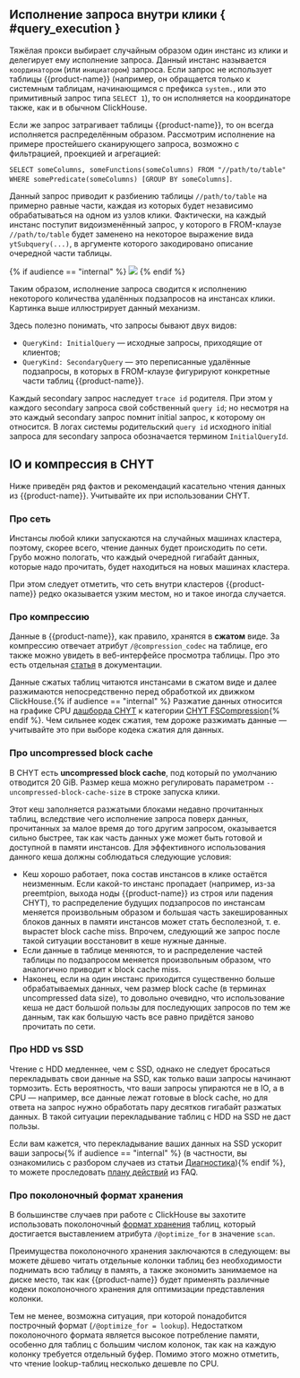 ## Исполнение запроса внутри клики { #query_execution }

Тяжёлая прокси выбирает случайным образом один инстанс из клики и делегирует ему исполнение запроса. Данный инстанс называется `координатором` (или `инициатором`) запроса. Если запрос не использует таблицы {{product-name}} (например, он обращается только к системным таблицам, начинающимся с префикса `system.`, или это примитивный запрос типа `SELECT 1`), то он исполняется на координаторе также, как и в обычном ClickHouse.

Если же запрос затрагивает таблицы {{product-name}}, то он всегда исполняется распределённым образом. Рассмотрим исполнение на примере простейшего сканирующего запроса, возможно с фильтрацией, проекцией и агрегацией:

`SELECT someColumns, someFunctions(someColumns) FROM "//path/to/table" WHERE somePredicate(someColumns) [GROUP BY someColumns]`.

Данный запрос приводит к разбиению таблицы `//path/to/table` на примерно равные части, каждая из которых будет независимо обрабатываться на одном из узлов клики. Фактически, на каждый инстанс поступит видоизменённый запрос, у которого в FROM-клаузе `//path/to/table` будет заменено на некоторое выражение вида `ytSubquery(...)`, в аргументе которого закодировано описание очередной части таблицы.

{% if audience == "internal" %}
![](../../../../../images/chyt_inside_clique.png)
{% endif %}

Таким образом, исполнение запроса сводится к исполнению некоторого количества удалённых подзапросов на инстансах клики. Картинка выше иллюстрирует данный механизм.

Здесь полезно понимать, что запросы бывают двух видов:

- `QueryKind: InitialQuery` — исходные запросы, приходящие от клиентов;
- `QueryKind: SecondaryQuery` — это переписанные удалённые подзапросы, в которых в FROM-клаузе фигурируют конкретные части таблиц {{product-name}}.

Каждый secondary запрос наследует `trace id` родителя. При этом у каждого secondary запроса свой собственный `query id`; но несмотря на это каждый secondary запрос помнит initial запрос, к которому он относится. В логах системы родительский `query id` исходного initial запроса для secondary запроса обозначается термином `InitialQueryId`.

## IO и компрессия в CHYT

Ниже приведён ряд фактов и рекомендаций касательно чтения данных из {{product-name}}. Учитывайте их при использовании CHYT.

### Про сеть

Инстансы любой клики запускаются на случайных машинах кластера, поэтому, скорее всего, чтение данных будет происходить по сети. Грубо можно пологать, что каждый очередной гигабайт данных, которые надо прочитать, будет находиться на новых машинах кластера.

При этом следует отметить, что сеть внутри кластеров {{product-name}} редко оказывается узким местом, но и такое иногда случается.

### Про компрессию

Данные в {{product-name}}, как правило, хранятся в **сжатом** виде. За компрессию отвечает атрибут `/@compression_codec` на таблице, его также можно увидеть в веб-интерфейсе просмотра таблицы. Про это есть отдельная [статья](../../../storage/compression.md) в документации.

Данные сжатых таблиц читаются инстансами в сжатом виде и далее разжимаются непосредственно перед обработкой их движком ClickHouse.{% if audience == "internal" %} Разжатие данных относится на графике CPU [дашборда CHYT](../../../../../user-guide/data-processing/chyt/cliques/dashboard.md) к категории [CHYT FSCompression](../../../../../user-guide/data-processing/chyt/cliques/dashboard.md#cpu){% endif %}. Чем сильнее кодек сжатия, тем дороже разжимать данные — учитывайте это при выборе кодека сжатия для данных.

### Про uncompressed block cache

В CHYT есть **uncompressed block cache**, под который по умолчанию отводится 20 GiB. Размер кеша можно регулировать параметром `--uncompressed-block-cache-size` в строке запуска клики.

Этот кеш заполняется разжатыми блоками недавно прочитанных таблиц, вследствие чего исполнение запроса поверх данных, прочитанных за малое время до того другим запросом, оказывается сильно быстрее, так как часть данных уже может быть готовой и доступной в памяти инстансов. Для эффективного использования данного кеша должны соблюдаться следующие условия:

- Кеш хорошо работает, пока состав инстансов в клике остаётся неизменным. Если какой-то инстанс пропадает (например, из-за preemtpion, выхода ноды {{product-name}} из строя или падения CHYT), то распределение будущих подзапросов по инстансам меняется произвольным образом и большая часть закешированных блоков данных в памяти инстансов может стать бесполезной, т. е. вырастет block cache miss. Впрочем, следующий же запрос после такой ситуации восстановит в кеше нужные данные.
- Если данные в таблице меняются, то и распределение частей таблицы по подзапросом меняется произвольным образом, что аналогично приводит к block cache miss.
- Наконец, если на один инстанс приходится существенно больше обрабатываемых данных, чем размер block cache (в терминах uncompressed data size), то довольно очевидно, что использование кеша не даст большой пользы для последующих запросов по тем же данным, так как большую часть все равно придётся заново прочитать по сети.

### Про HDD vs SSD

Чтение с HDD медленнее, чем с SSD, однако не следует бросаться перекладывать свои данные на SSD, как только ваши запросы начинают тормозить. Есть вероятность, что ваши запросы упираются не в IO, а в CPU — например, все данные лежат готовые в block cache, но для ответа на запрос нужно обработать пару десятков гигабайт разжатых данных. В такой ситуации перекладывание таблиц с HDD на SSD не даст пользы.

Если вам кажется, что перекладывание ваших данных на SSD ускорит ваши запросы{% if audience == "internal" %} (в частности, вы ознакомились с разбором случаев из статьи [Диагностика](../../../../../user-guide/data-processing/chyt/queries/diagnostics.md)){% endif %}, то можете проследовать [плану действий](../faq-chyt.md#how-to-set-ssd) из FAQ.

### Про поколоночный формат хранения

В большинстве случаев при работе с ClickHouse вы захотите использовать поколоночный [формат хранения](../../../storage/chunks.md#optimize_for) таблиц, который достигается выставлением атрибута `/@optimize_for` в значение `scan`.

Преимущества поколоночного хранения заключаются в следующем: вы можете дёшево читать отдельные колонки таблиц без необходимости поднимать всю таблицу в память, а также экономить занимаемое на диске место, так как {{product-name}} будет применять различные кодеки поколоночного хранения для оптимизации представления колонки.

Тем не менее, возможна ситуация, при которой понадобится построчный формат (`/@optimize_for = lookup`). Недостатком поколоночного формата является высокое потребление памяти, особенно для таблиц с большим числом колонок, так как на каждую колонку требуется отдельный буфер. Помимо этого можно отметить, что чтение lookup-таблиц несколько дешевле по CPU.